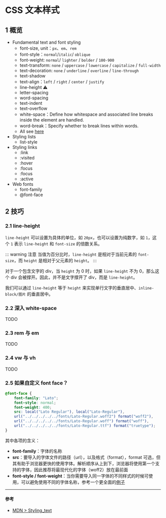 # CSS 文本样式

## 1 概览

- Fundamental text and font styling
  - font-size, unit：`px`、`em`、`rem`
  - font-style：`normal`/`italic`/ `oblique`
  - font-weight: `normal`/ `lighter` / `bolder` / `100-900`
  - text-transform: `none` / `uppercase` / `lowercase` / `capitalize` / `full-width`
  - text-decoration: `none` / `underline` / `overline` / `line-through`
  - text-shadow
  - text-align：`left` / `right` / `center` / `justify`
  - line-height ⚠️
  - letter-spacing
  - word-spacing
  - text-indent
  - text-overflow
  - white-space：Define how whitespace and associated line breaks inside the element are handled.
  - word-break：Specify whether to break lines within words.
  - All see [here](https://developer.mozilla.org/en-US/docs/Learn/CSS/Styling_text/Fundamentals)
- Styling lists
  - list-style
- Styling links
  - :link
  - :visited
  - :hover
  - :focus
  - :focus
  - :active
- Web fonts
  - font-family
  - @font-face

## 2 技巧

### 2.1 line-height

`line-height` 可以设置为具体的单位，如 `20px`，也可以设置为纯数字，如 `1`，这个 `1` 表示 `line-height` 和 `font-size` 的倍数关系。

::: warning 注意
当值为百分比时，`line-height` 是相对于当前元素的 `font-size`，而 `height` 是相对于父元素的 `height`。
:::

对于一个包含文字的 div，当 `height` 为 0 时，如果 `line-height` 不为 0，那么这个 div 会被撑开。因此，并不是文字撑开了 div，而是 `line-height`。 

我们可以通过 `line-height` 等于 `height` 来实现单行文字的垂直居中、`inline-block/图片` 的垂直居中。

### 2.2 深入 white-space 

TODO

### 2.3 rem 与 em

TODO

### 2.4 vw 与 vh

TODO

### 2.5 如果自定义 font face？

```css
@font-face {
	font-family: "Lato";
	font-style: normal;
	font-weight: 400;
	src: local("Lato Regular"), local("Lato-Regular"),
	url("../../../../../fonts/Lato-Regular.woff2") format("woff2"),
	url("../../../../../fonts/Lato-Regular.woff") format("woff"),
	url("../../../../../fonts/Lato-Regular.ttf") format("truetype");
}
```

其中各项的含义：

- **font-family**：字体的名称
- **src**：要导入的字体文件的路径（url），以及格式（format），format 可选，但其有助于浏览器更快的使用字体。解析顺序从上到下，浏览器将使用第一个支持的字体，因此推荐将最现代化的字体（woff2）放在最前面
- **font-style / font-weight**：当你需要导入同一字体的不同样式的时候可使用，可以避免使用不同的字体名称，参考一个更全面的[例子](http://www.456bereastreet.com/archive/201012/font-face_tip_define_font-weight_and_font-style_to_keep_your_css_simple/)

---

#### 参考

- [MDN > Styling_text](https://developer.mozilla.org/en-US/docs/Learn/CSS/Styling_text)
